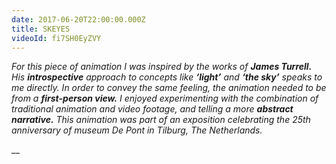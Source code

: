 ```yaml
---
date: 2017-06-20T22:00:00.000Z
title: SKEYES
videoId: fi7SH0EyZVY
---
```

_For this piece of animation I was inspired by the works of **James Turrell.** His **introspective**_ _approach to concepts like **‘light’** and **‘the sky’**_ _speaks to me directly. In order to convey the same feeling, the animation needed to be from a **first-person view.** I enjoyed experimenting with the combination of  traditional animation and video footage, and telling a more **abstract narrative.** This animation was part of an exposition celebrating the 25th anniversary of museum De Pont in Tilburg, The Netherlands._

__
